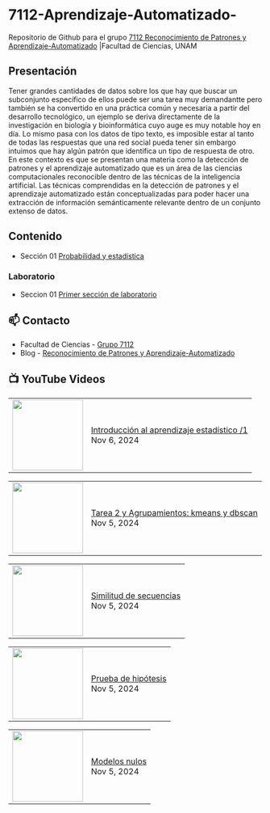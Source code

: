 # 7112-Aprendizaje-Automatizado-
Repositorio de Github para el grupo   [7112 Reconocimiento de Patrones y Aprendizaje-Automatizado](https://www.fciencias.unam.mx/docencia/horarios/presentacion/347481) |Facultad de Ciencias, UNAM

## Presentación
Tener grandes cantidades de datos sobre los que hay que buscar un subconjunto específico de ellos puede ser una tarea muy demandantte pero también se ha convertido en una práctica común y necesaria a partir del desarrollo tecnológico, un ejemplo se deriva directamente de la investigación en biología y bioinformática cuyo auge es muy notable hoy en día. Lo mismo pasa con los datos de tipo texto, es imposible estar al tanto de todas las respuestas que una red social pueda tener sin embargo intuimos que hay algún patrón que identifica un tipo de respuesta de otro. En este contexto es que se presentan una materia como la detección de patrones y el aprendizaje automatizado que es un área de las ciencias computacionales reconocible dentro de las técnicas de la inteligencia artificial. Las técnicas comprendidas en la detección de patrones y el aprendizaje automatizado están conceptualizadas para poder hacer una extracción de información semánticamente relevante dentro de un conjunto extenso de datos.

## Contenido
- Sección 01  [Probabilidad y estadística](https://github.com/7122-Aprendizaje-Automatizado/7112-Aprendizaje-Automatizado-/tree/main/Secci%C3%B3n%2001%20Probabilidad%20y%20Estadistica)

### Laboratorio
- Seccion 01  [Primer sección de laboratorio](https://github.com/7122-Aprendizaje-Automatizado/7112-Aprendizaje-Automatizado-/tree/main/Secci%C3%B3n01-Laboratorio)


## 📫 Contacto
- Facultad de Ciencias - [Grupo 7112](https://www.fciencias.unam.mx/docencia/horarios/presentacion/347481)
- Blog - [Reconocimiento de Patrones y Aprendizaje-Automatizado](https://sites.google.com/view/patronesciencias/inicio)

##  📺 	YouTube Videos
<!-- BLOG-POST-LIST:START --><table><tr><td><a href="https://www.youtube.com/watch?v=xZUpJ9Dx0sw"><img width="140px" src="https://i.ytimg.com/vi/xZUpJ9Dx0sw/mqdefault.jpg"></a></td>
<td><a href="https://www.youtube.com/watch?v=xZUpJ9Dx0sw">Introducción al aprendizaje estadístico /1</a><br/>Nov 6, 2024</td></tr></table>
<table><tr><td><a href="https://www.youtube.com/watch?v=KCHAyAZ9H_M"><img width="140px" src="https://i.ytimg.com/vi/KCHAyAZ9H_M/mqdefault.jpg"></a></td>
<td><a href="https://www.youtube.com/watch?v=KCHAyAZ9H_M">Tarea 2 y Agrupamientos: kmeans y dbscan</a><br/>Nov 5, 2024</td></tr></table>
<table><tr><td><a href="https://www.youtube.com/watch?v=iUIgY5wFE_Q"><img width="140px" src="https://i.ytimg.com/vi/iUIgY5wFE_Q/mqdefault.jpg"></a></td>
<td><a href="https://www.youtube.com/watch?v=iUIgY5wFE_Q">Similitud de secuencias</a><br/>Nov 5, 2024</td></tr></table>
<table><tr><td><a href="https://www.youtube.com/watch?v=cbFTCd8y7pY"><img width="140px" src="https://i.ytimg.com/vi/cbFTCd8y7pY/mqdefault.jpg"></a></td>
<td><a href="https://www.youtube.com/watch?v=cbFTCd8y7pY">Prueba de hipótesis</a><br/>Nov 5, 2024</td></tr></table>
<table><tr><td><a href="https://www.youtube.com/watch?v=-GcmKM3f8sg"><img width="140px" src="https://i.ytimg.com/vi/-GcmKM3f8sg/mqdefault.jpg"></a></td>
<td><a href="https://www.youtube.com/watch?v=-GcmKM3f8sg">Modelos nulos</a><br/>Nov 5, 2024</td></tr></table>
<!-- BLOG-POST-LIST:END -->
